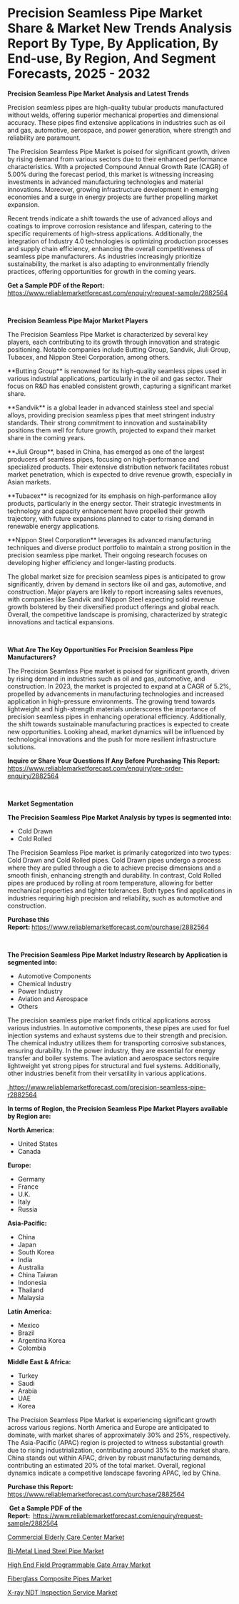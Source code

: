 <p><h1>Precision Seamless Pipe Market Share & Market New Trends Analysis Report By Type, By Application, By End-use, By Region, And Segment Forecasts, 2025 - 2032</h1></p><p><strong>Precision Seamless Pipe Market Analysis and Latest Trends</strong></p>
<p><p>Precision seamless pipes are high-quality tubular products manufactured without welds, offering superior mechanical properties and dimensional accuracy. These pipes find extensive applications in industries such as oil and gas, automotive, aerospace, and power generation, where strength and reliability are paramount.</p><p>The Precision Seamless Pipe Market is poised for significant growth, driven by rising demand from various sectors due to their enhanced performance characteristics. With a projected Compound Annual Growth Rate (CAGR) of 5.00% during the forecast period, this market is witnessing increasing investments in advanced manufacturing technologies and material innovations. Moreover, growing infrastructure development in emerging economies and a surge in energy projects are further propelling market expansion.</p><p>Recent trends indicate a shift towards the use of advanced alloys and coatings to improve corrosion resistance and lifespan, catering to the specific requirements of high-stress applications. Additionally, the integration of Industry 4.0 technologies is optimizing production processes and supply chain efficiency, enhancing the overall competitiveness of seamless pipe manufacturers. As industries increasingly prioritize sustainability, the market is also adapting to environmentally friendly practices, offering opportunities for growth in the coming years.</p></p>
<p><strong>Get a Sample PDF of the Report:&nbsp;</strong> <a href="https://www.reliablemarketforecast.com/enquiry/request-sample/2882564?utm_campaign=1080&utm_medium=2&utm_source=Github&utm_content=ia&utm_term=13032025&utm_id=precision-seamless-pipe">https://www.reliablemarketforecast.com/enquiry/request-sample/2882564</a></p>
<p>&nbsp;</p>
<p><strong>Precision Seamless Pipe Major Market Players</strong></p>
<p><p>The Precision Seamless Pipe Market is characterized by several key players, each contributing to its growth through innovation and strategic positioning. Notable companies include Butting Group, Sandvik, Jiuli Group, Tubacex, and Nippon Steel Corporation, among others.</p><p>**Butting Group** is renowned for its high-quality seamless pipes used in various industrial applications, particularly in the oil and gas sector. Their focus on R&D has enabled consistent growth, capturing a significant market share. </p><p>**Sandvik** is a global leader in advanced stainless steel and special alloys, providing precision seamless pipes that meet stringent industry standards. Their strong commitment to innovation and sustainability positions them well for future growth, projected to expand their market share in the coming years.</p><p>**Jiuli Group**, based in China, has emerged as one of the largest producers of seamless pipes, focusing on high-performance and specialized products. Their extensive distribution network facilitates robust market penetration, which is expected to drive revenue growth, especially in Asian markets.</p><p>**Tubacex** is recognized for its emphasis on high-performance alloy products, particularly in the energy sector. Their strategic investments in technology and capacity enhancement have propelled their growth trajectory, with future expansions planned to cater to rising demand in renewable energy applications.</p><p>**Nippon Steel Corporation** leverages its advanced manufacturing techniques and diverse product portfolio to maintain a strong position in the precision seamless pipe market. Their ongoing research focuses on developing higher efficiency and longer-lasting products.</p><p>The global market size for precision seamless pipes is anticipated to grow significantly, driven by demand in sectors like oil and gas, automotive, and construction. Major players are likely to report increasing sales revenues, with companies like Sandvik and Nippon Steel expecting solid revenue growth bolstered by their diversified product offerings and global reach. Overall, the competitive landscape is promising, characterized by strategic innovations and tactical expansions.</p></p>
<p>&nbsp;</p>
<p><strong>What Are The Key Opportunities For Precision Seamless Pipe Manufacturers?</strong></p>
<p><p>The Precision Seamless Pipe market is poised for significant growth, driven by rising demand in industries such as oil and gas, automotive, and construction. In 2023, the market is projected to expand at a CAGR of 5.2%, propelled by advancements in manufacturing technologies and increased application in high-pressure environments. The growing trend towards lightweight and high-strength materials underscores the importance of precision seamless pipes in enhancing operational efficiency. Additionally, the shift towards sustainable manufacturing practices is expected to create new opportunities. Looking ahead, market dynamics will be influenced by technological innovations and the push for more resilient infrastructure solutions.</p></p>
<p><strong>Inquire or Share Your Questions If Any Before Purchasing This Report:</strong> <a href="https://www.reliablemarketforecast.com/enquiry/pre-order-enquiry/2882564?utm_campaign=1080&utm_medium=2&utm_source=Github&utm_content=ia&utm_term=13032025&utm_id=precision-seamless-pipe">https://www.reliablemarketforecast.com/enquiry/pre-order-enquiry/2882564</a></p>
<p>&nbsp;</p>
<p><strong>Market Segmentation</strong></p>
<p><strong>The Precision Seamless Pipe Market Analysis by types is segmented into:</strong></p>
<p><ul><li>Cold Drawn</li><li>Cold Rolled</li></ul></p>
<p><p>The Precision Seamless Pipe market is primarily categorized into two types: Cold Drawn and Cold Rolled pipes. Cold Drawn pipes undergo a process where they are pulled through a die to achieve precise dimensions and a smooth finish, enhancing strength and durability. In contrast, Cold Rolled pipes are produced by rolling at room temperature, allowing for better mechanical properties and tighter tolerances. Both types find applications in industries requiring high precision and reliability, such as automotive and construction.</p></p>
<p><strong>Purchase this Report:&nbsp;</strong><a href="https://www.reliablemarketforecast.com/purchase/2882564?utm_campaign=1080&utm_medium=2&utm_source=Github&utm_content=ia&utm_term=13032025&utm_id=precision-seamless-pipe">https://www.reliablemarketforecast.com/purchase/2882564</a></p>
<p>&nbsp;</p>
<p><strong>The Precision Seamless Pipe Market Industry Research by Application is segmented into:</strong></p>
<p><ul><li>Automotive Components</li><li>Chemical Industry</li><li>Power Industry</li><li>Aviation and Aerospace</li><li>Others</li></ul></p>
<p><p>The precision seamless pipe market finds critical applications across various industries. In automotive components, these pipes are used for fuel injection systems and exhaust systems due to their strength and precision. The chemical industry utilizes them for transporting corrosive substances, ensuring durability. In the power industry, they are essential for energy transfer and boiler systems. The aviation and aerospace sectors require lightweight yet strong pipes for structural and fuel systems. Additionally, other industries benefit from their versatility in various applications.</p></p>
<p><a href="https://www.reliablemarketforecast.com/precision-seamless-pipe-r2882564?utm_campaign=1080&utm_medium=2&utm_source=Github&utm_content=ia&utm_term=13032025&utm_id=precision-seamless-pipe">&nbsp;https://www.reliablemarketforecast.com/precision-seamless-pipe-r2882564</a></p>
<p><strong>In terms of Region, the Precision Seamless Pipe Market Players available by Region are:</strong></p>
<p>
    <p> <strong> North America: </strong>
        <ul>
            <li>United States</li>
            <li>Canada</li>
        </ul>
        </p> 
    <p> <strong> Europe: </strong>
        <ul>
            <li>Germany</li>
            <li>France</li>
            <li>U.K.</li>
            <li>Italy</li>
            <li>Russia</li>
        </ul>
        </p> 
    <p> <strong> Asia-Pacific: </strong>
        <ul>
            <li>China</li>
            <li>Japan</li>
            <li>South Korea</li>
            <li>India</li>
            <li>Australia</li>
            <li>China Taiwan</li>
            <li>Indonesia</li>
            <li>Thailand</li>
            <li>Malaysia</li>
        </ul>
        </p> 
    <p> <strong> Latin America: </strong>
        <ul>
            <li>Mexico</li>
            <li>Brazil</li>
            <li>Argentina Korea</li>
            <li>Colombia</li>
        </ul>
        </p> 
    <p> <strong> Middle East & Africa: </strong>
        <ul>
            <li>Turkey</li>
            <li>Saudi</li>
            <li>Arabia</li>
            <li>UAE</li>
            <li>Korea</li>
        </ul>
    </p>
    </p>
<p><p>The Precision Seamless Pipe Market is experiencing significant growth across various regions. North America and Europe are anticipated to dominate, with market shares of approximately 30% and 25%, respectively. The Asia-Pacific (APAC) region is projected to witness substantial growth due to rising industrialization, contributing around 35% to the market share. China stands out within APAC, driven by robust manufacturing demands, contributing an estimated 20% of the total market. Overall, regional dynamics indicate a competitive landscape favoring APAC, led by China.</p></p>
<p><strong>Purchase this Report: </strong><a href="https://www.reliablemarketforecast.com/purchase/2882564?utm_campaign=1080&utm_medium=2&utm_source=Github&utm_content=ia&utm_term=13032025&utm_id=precision-seamless-pipe">https://www.reliablemarketforecast.com/purchase/2882564</a></p>
<p>&nbsp;<strong>Get a Sample PDF of the Report:&nbsp;&nbsp;</strong><a href="https://www.reliablemarketforecast.com/enquiry/request-sample/2882564?utm_campaign=1080&utm_medium=2&utm_source=Github&utm_content=ia&utm_term=13032025&utm_id=precision-seamless-pipe">https://www.reliablemarketforecast.com/enquiry/request-sample/2882564</a></p>
<p><strong></strong></p>
<p><p><a href="https://github.com/saqafidrahea/Market-Research-Report-List-1/blob/main/commercial-elderly-care-center-market.md?utm_campaign=1080&utm_medium=2&utm_source=Github&utm_content=ia&utm_term=13032025&utm_id=precision-seamless-pipe">Commercial Elderly Care Center Market</a></p><p><a href="https://github.com/atawanyeze/Market-Research-Report-List-1/blob/main/bi-metal-lined-steel-pipe-market.md?utm_campaign=1080&utm_medium=2&utm_source=Github&utm_content=ia&utm_term=13032025&utm_id=precision-seamless-pipe">Bi-Metal Lined Steel Pipe Market</a></p><p><a href="https://github.com/afghatakito29/Market-Research-Report-List-1/blob/main/high-end-field-programmable-gate-array-market.md?utm_campaign=1080&utm_medium=2&utm_source=Github&utm_content=ia&utm_term=13032025&utm_id=precision-seamless-pipe">High End Field Programmable Gate Array Market</a></p><p><a href="https://github.com/eimutelufta/Market-Research-Report-List-1/blob/main/fiberglass-composite-pipes-market.md?utm_campaign=1080&utm_medium=2&utm_source=Github&utm_content=ia&utm_term=13032025&utm_id=precision-seamless-pipe">Fiberglass Composite Pipes Market</a></p><p><a href="https://github.com/onutsheinz/Market-Research-Report-List-1/blob/main/x-ray-ndt-inspection-service-market.md?utm_campaign=1080&utm_medium=2&utm_source=Github&utm_content=ia&utm_term=13032025&utm_id=precision-seamless-pipe">X-ray NDT Inspection Service Market</a></p></p>